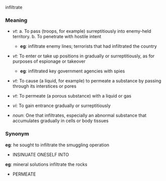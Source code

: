 infiltrate
### Meaning
+ _vt_:
   a. To pass (troops, for example) surreptitiously into enemy-held territory.
   b. To penetrate with hostile intent
    + __eg__: infiltrate enemy lines; terrorists that had infiltrated the country
+ _vt_: To enter or take up positions in gradually or surreptitiously, as for purposes of espionage or takeover
    + __eg__: infiltrated key government agencies with spies
+ _vt_: To cause (a liquid, for example) to permeate a substance by passing through its interstices or pores
+ _vt_: To permeate (a porous substance) with a liquid or gas
+ _vi_: To gain entrance gradually or surreptitiously

+ _noun_: One that infiltrates, especially an abnormal substance that accumulates gradually in cells or body tissues

### Synonym

__eg__: he sought to infiltrate the smuggling operation

+ INSINUATE ONESELF INTO

__eg__: mineral solutions infiltrate the rocks

+ PERMEATE


